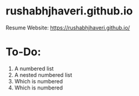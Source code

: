 # rushabhjhaveri.github.io #
Resume Website: https://rushabhjhaveri.github.io/

# To-Do: #
1. A numbered list
  1. A nested numbered list
  2. Which is numbered
2. Which is numbered
